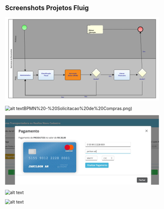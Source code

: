 ## Screenshots Projetos Fluig
![alt text](https://github.com/janilsorg/portfolioimages/blob/master/fluig/BPMN%20-%20Aprovac%CC%A7a%CC%83o%20Financeira.png)

![alt text](https://github.com/janilsorg/portfolioimages/blob/master/fluig/)BPMN%20-%20Solicitacao%20de%20Compras.png)

![alt text](https://github.com/janilsorg/portfolioimages/blob/master/fluig/Fluig-Cartao.png)

![alt text](https://github.com/janilsorg/portfolioimages/blob/master/fluig/a-Formula%CC%81rio%20NCC.png)

![alt text](https://github.com/janilsorg/portfolioimages/blob/master/fluig/a-Formul%C3%A1rio%20Garantias.png)